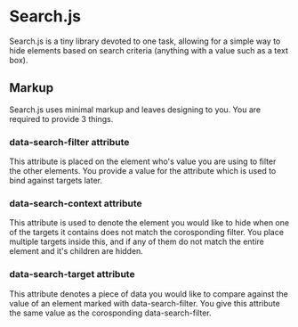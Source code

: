 # Search.js
Search.js is a tiny library devoted to one task, allowing for a simple way to hide elements based on search criteria (anything with a value such as a text box). 

## Markup
Search.js uses minimal markup and leaves designing to you. You are required to provide 3 things. 

### data-search-filter attribute
This attribute is placed on the element who's value you are using to filter the other elements. You provide a value for the attribute which is used to bind against targets later. 

### data-search-context attribute
This attribute is used to denote the element you would like to hide when one of the targets it contains does not match the corosponding filter. You place multiple targets inside this, and if any of them do not match the entire element and it's children are hidden.

### data-search-target attribute
This attribute denotes a piece of data you would like to compare against the value of an element marked with data-search-filter. You give this attribute the same value as the corosponding data-search-filter. 